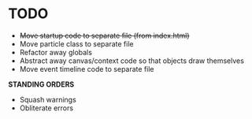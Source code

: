 TODO
========================

* ~~Move startup code to separate file (from index.html)~~
* Move particle class to separate file
* Refactor away globals
* Abstract away canvas/context code so that objects draw themselves
* Move event timeline code to separate file

**STANDING ORDERS**
* Squash warnings
* Obliterate errors
